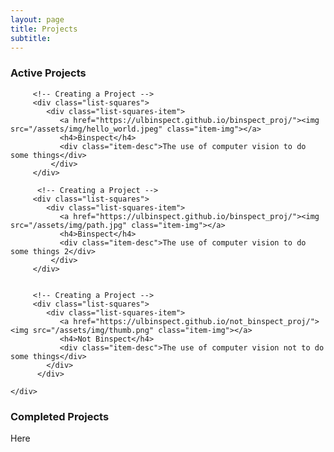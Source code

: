 ```yaml
---
layout: page
title: Projects
subtitle: 
---
```



### Active Projects


<div class="container-fluid">
   
   <div class="row" >
         
         <!-- Creating a Project -->
         <div class="list-squares">
            <div class="list-squares-item">
               <a href="https://ulbinspect.github.io/binspect_proj/"><img src="/assets/img/hello_world.jpeg" class="item-img"></a>
               <h4>Binspect</h4>
               <div class="item-desc">The use of computer vision to do some things</div>
             </div> 
         </div>
      
          <!-- Creating a Project -->
         <div class="list-squares">
            <div class="list-squares-item">
               <a href="https://ulbinspect.github.io/binspect_proj/"><img src="/assets/img/path.jpg" class="item-img"></a>
               <h4>Binspect</h4>
               <div class="item-desc">The use of computer vision to do some things 2</div>
             </div> 
         </div>
      
        
         <!-- Creating a Project -->
         <div class="list-squares">
            <div class="list-squares-item">
               <a href="https://ulbinspect.github.io/not_binspect_proj/"><img src="/assets/img/thumb.png" class="item-img"></a>
               <h4>Not Binspect</h4>
               <div class="item-desc">The use of computer vision not to do some things</div>
            </div> 
          </div>
            
    </div>
</div>
   
### Completed Projects

Here
